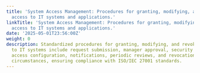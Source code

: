 ```yaml
---
title: 'System Access Management: Procedures for granting, modifying, and revoking
  access to IT systems and applications.'
linkTitle: 'System Access Management: Procedures for granting, modifying, and revoking
  access to IT systems and applications.'
date: '2025-05-01T23:56:00Z'
weight: 0
description: Standardized procedures for granting, modifying, and revoking access
  to IT systems include request submission, manager approval, security team review,
  access configuration, notifications, periodic reviews, and revocation under specific
  circumstances, ensuring compliance with ISO/IEC 27001 standards.
---
```



<!-- Unsupported block type: table_of_contents -->

<!-- Unsupported block type: unsupported -->

